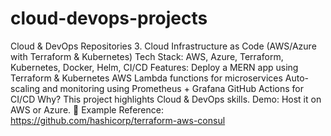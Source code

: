 # cloud-devops-projects

Cloud & DevOps Repositories
3. Cloud Infrastructure as Code (AWS/Azure with Terraform & Kubernetes)
Tech Stack: AWS, Azure, Terraform, Kubernetes, Docker, Helm, CI/CD
Features:
Deploy a MERN app using Terraform & Kubernetes
AWS Lambda functions for microservices
Auto-scaling and monitoring using Prometheus + Grafana
GitHub Actions for CI/CD
Why? This project highlights Cloud & DevOps skills.
Demo: Host it on AWS or Azure.
🔗 Example Reference: https://github.com/hashicorp/terraform-aws-consul
